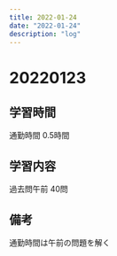```yaml
---
title: 2022-01-24
date: "2022-01-24"
description: "log"
---
```


# 20220123

## 学習時間
通勤時間
0.5時間

## 学習内容
過去問午前
40問
## 備考
通勤時間は午前の問題を解く